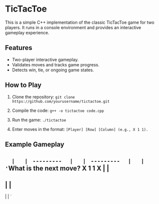# TicTacToe

This is a simple C++ implementation of the classic TicTacToe game for two players. It runs in a console environment and provides an interactive gameplay experience.

## Features

- Two-player interactive gameplay.
- Validates moves and tracks game progress.
- Detects win, tie, or ongoing game states.

## How to Play

1. Clone the repository:
`git clone https://github.com/yourusername/tictactoe.git`

2. Compile the code:
`g++ -o tictactoe code.cpp`

4. Run the game:
`./tictactoe`

5. Enter moves in the format: `[Player] [Row] [Column] (e.g., X 1 1).`

## Example Gameplay
`   |   |  `
`---------`
`   |   |  `
`---------`
`   |   |  '
`What is the next move? X 1 1
X  |   |  
---------
   |   |  
---------
   |   |  `
